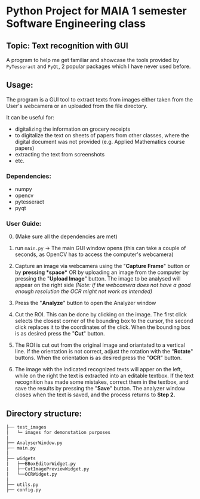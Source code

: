 # Python Project for MAIA 1 semester Software Engineering class
## Topic: Text recognition with GUI
A program to help me get familiar and showcase the tools provided by `PyTesseract` and `PyQt`, 2 popular packages which I have never used before.


## Usage:
The program is a GUI tool to extract texts from images either taken from the User's webcamera or an uploaded from the file directory.

It can be useful for:
- digitalizing the information on grocery receipts
- to digitalize the text on sheets of papers from other classes, where the digital document was not provided (e.g. Applied Mathematics course papers)
- extracting the text from screenshots
- etc.

### Dependencies:
- numpy
- opencv
- pytesseract
- pyqt

### User Guide:

0. (Make sure all the dependencies are met)

1. run `main.py` -> The main GUI window opens (this can take a couple of seconds, as OpenCV has to access the computer's webcamera)

2. Capture an image via webcamera using the "__Capture Frame__" button or by __pressing \*space\*__ OR by uploading an image from the computer by pressing the "__Upload Image__" button. The image to be analysed will appear on the right side
_(Note: if the webcamera does not have a good enough resolution the OCR might not work as intended)_

3. Press the "__Analyze__" button to open the Analyzer window

4. Cut the ROI. This can be done by clicking on the image. The first click selects the closest corner of the bounding box to the cursor, the second click replaces it to the coordinates of the click. When the bounding box is as desired press the "__Cut__" button.

5. The ROI is cut out from the original image and oriantated to a vertical line. If the orientation is not correct, adjust the rotation with the "__Rotate__" buttons. When the orientation is as desired press the "__OCR__" button.

6. The image with the indicated recognized texts will apper on the left, while on the right the text is extracted into an editable textbox. If the text recognition has made some mistakes, correct them in the textbox, and save the results by pressing the "__Save__" button. The analyzer window closes when the text is saved, and the process returns to __Step 2.__


## Directory structure:
```
├── test_images
|   └─ images for demonstation purposes
|
├── AnalyserWindow.py
├── main.py
|
├── widgets
|   ├──BBoxEditorWidget.py
|   ├──CutImagePreviewWidget.py
|   └──OCRWidget.py
|
├── utils.py
├── config.py
```
